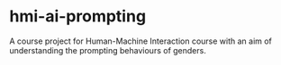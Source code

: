 # hmi-ai-prompting
A course project for Human-Machine Interaction course with an aim of understanding the prompting behaviours of genders.
